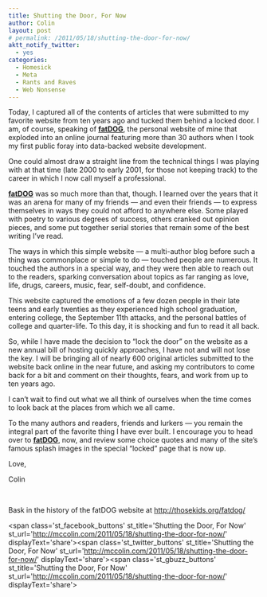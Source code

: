 ```yaml
---
title: Shutting the Door, For Now
author: Colin
layout: post
# permalink: /2011/05/18/shutting-the-door-for-now/
aktt_notify_twitter:
  - yes
categories:
  - Homesick
  - Meta
  - Rants and Raves
  - Web Nonsense
---
```

Today, I captured all of the contents of articles that were submitted to my favorite website from ten years ago and tucked them behind a locked door. I am, of course, speaking of **[fatDOG][1]**, the personal website of mine that exploded into an online journal featuring more than 30 authors when I took my first public foray into data-backed website development.

One could almost draw a straight line from the technical things I was playing with at that time (late 2000 to early 2001, for those not keeping track) to the career in which I now call myself a professional.

**[fatDOG][1]** was so much more than that, though. I learned over the years that it was an arena for many of my friends &#8212; and even their friends &#8212; to express themselves in ways they could not afford to anywhere else. Some played with poetry to various degrees of success, others cranked out opinion pieces, and some put together serial stories that remain some of the best writing I&#8217;ve read.
<!--more-->
The ways in which this simple website &#8212; a multi-author blog before such a thing was commonplace or simple to do &#8212; touched people are numerous. It touched the authors in a special way, and they were then able to reach out to the readers, sparking conversation about topics as far ranging as love, life, drugs, careers, music, fear, self-doubt, and confidence.

This website captured the emotions of a few dozen people in their late teens and early twenties as they experienced high school graduation, entering college, the September 11th attacks, and the personal battles of college and quarter-life. To this day, it is shocking and fun to read it all back.

So, while I have made the decision to &#8220;lock the door&#8221; on the website as a new annual bill of hosting quickly approaches, I have not and will not lose the key. I will be bringing all of nearly 600 original articles submitted to the website back online in the near future, and asking my contributors to come back for a bit and comment on their thoughts, fears, and work from up to ten years ago.

I can&#8217;t wait to find out what we all think of ourselves when the time comes to look back at the places from which we all came.

To the many authors and readers, friends and lurkers &#8212; you remain the integral part of the favorite thing I have ever built. I encourage you to head over to **[fatDOG][1]**, now, and review some choice quotes and many of the site&#8217;s famous splash images in the special &#8220;locked&#8221; page that is now up.

Love,

Colin

&nbsp;

Bask in the history of the fatDOG website at <http://thosekids.org/fatdog/>

<span class='st\_facebook\_buttons' st\_title='Shutting the Door, For Now' st\_url='http://mccolin.com/2011/05/18/shutting-the-door-for-now/' displayText='share'></span><span class='st\_twitter\_buttons' st\_title='Shutting the Door, For Now' st\_url='http://mccolin.com/2011/05/18/shutting-the-door-for-now/' displayText='share'></span><span class='st\_gbuzz\_buttons' st\_title='Shutting the Door, For Now' st\_url='http://mccolin.com/2011/05/18/shutting-the-door-for-now/' displayText='share'></span>

 [1]: http://thosekids.org/fatdog/